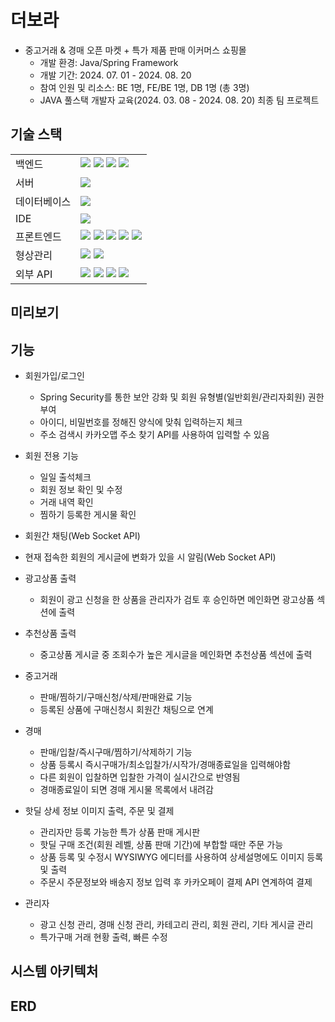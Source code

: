 # 더보라
* 중고거래 & 경매 오픈 마켓 + 특가 제품 판매 이커머스 쇼핑몰
  * 개발 환경: Java/Spring Framework
  * 개발 기간: 2024. 07. 01 - 2024. 08. 20
  * 참여 인원 및 리소스: BE 1명, FE/BE 1명, DB 1명 (총 3명)
  * JAVA 풀스택 개발자 교육(2024. 03. 08 - 2024. 08. 20) 최종 팀 프로젝트


## 기술 스택
<table>
  <tr>
    <td>백엔드</td>
    <td>
      <img src="https://img.shields.io/badge/java-007396?style=for-the-badge&logo=java&logoColor=white">
      <img src="https://img.shields.io/badge/springboot-6DB33F?style=for-the-badge&logo=springboot&logoColor=white">
      <img src="https://img.shields.io/badge/gradle-02303A?style=for-the-badge&logo=gradle&logoColor=white">
      <img src="https://img.shields.io/badge/mybatis-DD0700?style=for-the-badge&logo=MyBatis&logoColor=white">
    </td>
  </tr>
  <tr>
    <td>서버</td>
    <td>
      <img src="https://img.shields.io/badge/apache tomcat-F8DC75?style=for-the-badge&logo=apachetomcat&logoColor=white">
    </td>
  </tr>
  <tr>
    <td>데이터베이스</td>
    <td>
      <img src="https://img.shields.io/badge/mysql-4479A1?style=for-the-badge&logo=mysql&logoColor=white">
    </td>
  </tr>
  <tr>
    <td>IDE</td>
    <td>
      <img src="https://img.shields.io/badge/intelliJ IDEA-000000?style=for-the-badge&logo=intelliJ IDEA&logoColor=white">
    </td>
  </tr>
  <tr>
    <td>프론트엔드</td>
    <td>
      <img src="https://img.shields.io/badge/html5-E34F26?style=for-the-badge&logo=html5&logoColor=white">
      <img src="https://img.shields.io/badge/css-1572B6?style=for-the-badge&logo=css3&logoColor=white">
      <img src="https://img.shields.io/badge/javascript-F7DF1E?style=for-the-badge&logo=javascript&logoColor=black">
      <img src="https://img.shields.io/badge/jquery-0769AD?style=for-the-badge&logo=jquery&logoColor=white">
      <img src="https://img.shields.io/badge/VS CODE-0078d7?style=for-the-badge&logo=VS CODE&logoColor=white">
    </td>
  </tr>
  <tr>
    <td>형상관리</td>
    <td><img src="https://img.shields.io/badge/git-F05032?style=for-the-badge&logo=git&logoColor=white">
        <img src="https://img.shields.io/badge/github-181717?style=for-the-badge&logo=github&logoColor=white">
    </td>
  </tr>
  <tr>
    <td>외부 API</td>
    <td>      
      <img src="https://img.shields.io/badge/bootstrap-7952B3?style=for-the-badge&logo=bootstrap&logoColor=white">
      <img src="https://img.shields.io/badge/ckeditor5-0287D0?style=for-the-badge&logo=ckeditor5&logoColor=white">
      <img src="https://img.shields.io/badge/KAKAO Maps-FFCD00?style=for-the-badge&logo=KAKAO Maps&logoColor=white">
      <img src="https://img.shields.io/badge/KAKAO Pay-FFCD00?style=for-the-badge&logo=KAKAO Pay&logoColor=white">
    </td>
  </tr>
</table>


## 미리보기



## 기능
* 회원가입/로그인
  * Spring Security를 통한 보안 강화 및 회원 유형별(일반회원/관리자회원) 권한 부여
  * 아이디, 비밀번호를 정해진 양식에 맞춰 입력하는지 체크
  * 주소 검색시 카카오맵 주소 찾기 API를 사용하여 입력할 수 있음


* 회원 전용 기능
  * 일일 출석체크
  * 회원 정보 확인 및 수정
  * 거래 내역 확인
  * 찜하기 등록한 게시물 확인 

  
* 회원간 채팅(Web Socket API)
* 현재 접속한 회원의 게시글에 변화가 있을 시 알림(Web Socket API)

  
* 광고상품 출력
  * 회원이 광고 신청을 한 상품을 관리자가 검토 후 승인하면 메인화면 광고상품 섹션에 출력


* 추천상품 출력
  * 중고상품 게시글 중 조회수가 높은 게시글을 메인화면 추천상품 섹션에 출력


* 중고거래
  * 판매/찜하기/구매신청/삭제/판매완료 기능
  * 등록된 상품에 구매신청시 회원간 채팅으로 연계  

  
* 경매
  * 판매/입찰/즉시구매/찜하기/삭제하기 기능
  * 상품 등록시 즉시구매가/최소입찰가/시작가/경매종료일을 입력해야함
  * 다른 회원이 입찰하면 입찰한 가격이 실시간으로 반영됨
  * 경매종료일이 되면 경매 게시물 목록에서 내려감

  
* 핫딜 상세 정보 이미지 출력, 주문 및 결제
  * 관리자만 등록 가능한 특가 상품 판매 게시판
  * 핫딜 구매 조건(회원 레벨, 상품 판매 기간)에 부합할 때만 주문 가능
  * 상품 등록 및 수정시 WYSIWYG 에디터를 사용하여 상세설명에도 이미지 등록 및 출력
  * 주문시 주문정보와 배송지 정보 입력 후 카카오페이 결제 API 연계하여 결제
  

* 관리자
  * 광고 신청 관리, 경매 신청 관리, 카테고리 관리, 회원 관리, 기타 게시글 관리
  * 특가구매 거래 현황 출력, 빠른 수정
  
## 시스템 아키텍처


## ERD




